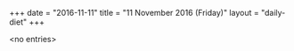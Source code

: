 +++
date = "2016-11-11"
title = "11 November 2016 (Friday)"
layout = "daily-diet"
+++


\<no entries\>
